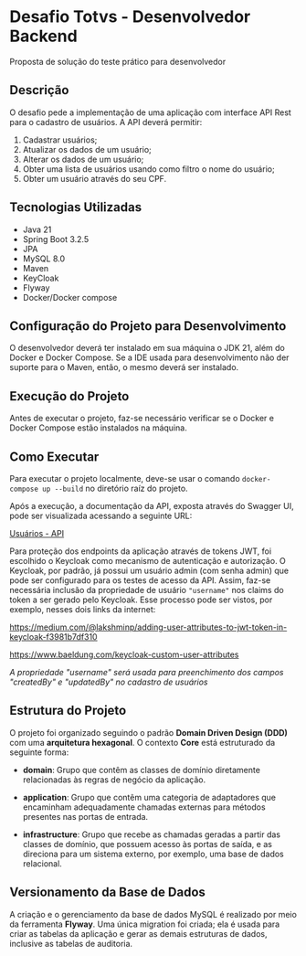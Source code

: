 # Desafio Totvs - Desenvolvedor Backend
Proposta de solução do teste prático para desenvolvedor

## Descrição

O desafio pede a implementação de uma aplicação com interface API Rest para o cadastro de usuários. A API deverá permitir:

1. Cadastrar usuários;
2. Atualizar os dados de um usuário;
3. Alterar os dados de um usuário;
4. Obter uma lista de usuários usando como filtro o nome do usuário;
5. Obter um usuário através do seu CPF.

## Tecnologias Utilizadas

- Java 21
- Spring Boot 3.2.5
- JPA
- MySQL 8.0
- Maven
- KeyCloak
- Flyway
- Docker/Docker compose

## Configuração do Projeto para Desenvolvimento

O desenvolvedor deverá ter instalado em sua máquina o JDK 21, além do Docker e Docker Compose. Se a IDE usada para desenvolvimento não der suporte para o Maven, então, o mesmo deverá ser instalado.

## Execução do Projeto

Antes de executar o projeto, faz-se necessário verificar se o Docker e Docker Compose estão instalados na máquina.

## Como Executar

Para executar o projeto localmente, deve-se usar o comando `docker-compose up --build` no diretório raíz do projeto.

Após a execução, a documentação da API, exposta através do Swagger UI, pode ser visualizada acessando a seguinte URL:

[Usuários - API](http://localhost:8989/swagger-ui/index.html)

Para proteção dos endpoints da aplicação através de tokens JWT, foi escolhido o Keycloak como mecanismo de autenticação e autorização. O Keycloak, por padrão, já possui um usuário admin (com senha admin) que pode ser configurado para os testes de acesso da API.
Assim, faz-se necessária inclusão da propriedade de usuário `"username"` nos claims do token a ser gerado pelo Keycloak. Esse processo pode ser vistos, por exemplo, nesses dois links da internet: 

https://medium.com/@lakshminp/adding-user-attributes-to-jwt-token-in-keycloak-f3981b7df310

https://www.baeldung.com/keycloak-custom-user-attributes

*A propriedade "username" será usada para preenchimento dos campos "createdBy" e "updatedBy" no cadastro de usuários*

## Estrutura do Projeto

O projeto foi organizado seguindo o padrão **Domain Driven Design (DDD)** com uma **arquitetura hexagonal**. O contexto **Core** está estruturado da seguinte forma:

- **domain**: Grupo que contêm as classes de domínio diretamente relacionadas às regras de negócio da aplicação.

- **application**: Grupo que contêm uma categoria de adaptadores que encaminham adequadamente chamadas externas para métodos presentes nas portas de entrada.

- **infrastructure**: Grupo que recebe as chamadas geradas a partir das classes de domínio, que possuem acesso às portas de saída, e as direciona para um sistema externo, por exemplo, uma base de dados relacional.

## Versionamento da Base de Dados

A criação e o gerenciamento da base de dados MySQL é realizado por meio da ferramenta **Flyway**. Uma única migration foi criada; ela é usada para criar as tabelas da aplicação e gerar as demais estruturas de dados, inclusive as tabelas de auditoria.